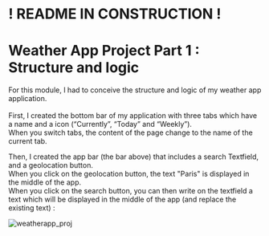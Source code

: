# ! README IN CONSTRUCTION ! #

# Weather App Project Part 1 : Structure and logic 

For this module, I had to conceive the structure and logic of my weather app application. <br/> <br/>
First, I created the bottom bar of my application with three tabs which have a name and a icon (“Currently”, “Today” and “Weekly”). <br/> 
When you switch tabs, the content of the page change to the name of the current tab. <br/>

Then, I created the app bar (the bar above) that includes a search Textfield, and a geolocation button. <br/>
When you click on the geolocation button, the text "Paris" is displayed in the middle of the app. <br/>
When you click on the search button, you can then write on the textfield a text which will be displayed in the middle of the app (and replace the existing text) : <br/>


![weatherapp_proj](https://github.com/Claken/Piscine_Flutter/assets/51683861/32320342-77db-4432-b507-67668445cb88)
